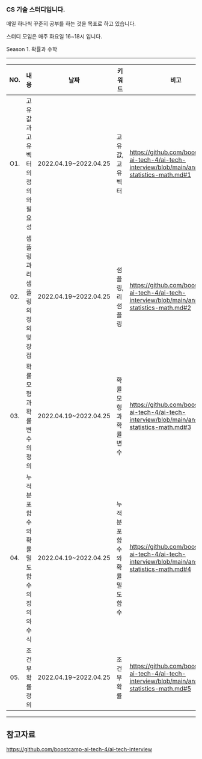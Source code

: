### CS 기술 스터디입니다.

매일 하나씩 꾸준히 공부를 하는 것을 목표로 하고 있습니다.

스터디 모임은 매주 화요일 16~18시 입니다.


Season 1. 확률과 수학

---
|  NO.  |     내용    |      날짜     |      키워드      |     비고     |
|:-----:| --------------------------------------- |:---------------:|--------------------------|--------------------------|
| O1.  |고유값과 고유벡터의 정의와 필요성     | 2022.04.19~2022.04.25  | 고유값,고유벡터  | https://github.com/boostcamp-ai-tech-4/ai-tech-interview/blob/main/answers/1-statistics-math.md#1 |
| 02. |샘플링과 리샘플링의 정의 및 장점   | 2022.04.19~2022.04.25  | 샘플링, 리샘플링  | https://github.com/boostcamp-ai-tech-4/ai-tech-interview/blob/main/answers/1-statistics-math.md#2|
| 03. |확률 모형과 확률 변수의 정의 | 2022.04.19~2022.04.25  | 확률 모형과 확률 변수    | https://github.com/boostcamp-ai-tech-4/ai-tech-interview/blob/main/answers/1-statistics-math.md#3|
| 04. |누적 분포 함수와 확률 밀도 함수의 정의와 수식   | 2022.04.19~2022.04.25  | 누적 분포 함수와 확률 밀도 함수 | https://github.com/boostcamp-ai-tech-4/ai-tech-interview/blob/main/answers/1-statistics-math.md#4 |
| 05. |조건부 확률 정의| 2022.04.19~2022.04.25 | 조건부 확률 | https://github.com/boostcamp-ai-tech-4/ai-tech-interview/blob/main/answers/1-statistics-math.md#5|

---


## 참고자료

https://github.com/boostcamp-ai-tech-4/ai-tech-interview


